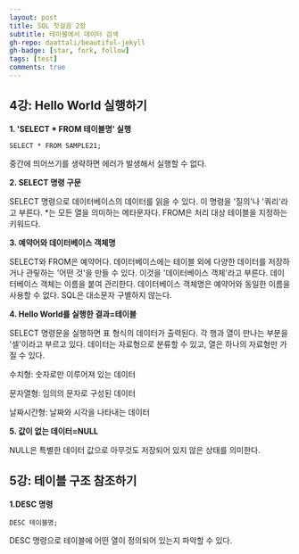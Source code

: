 ```yaml
---
layout: post
title: SQL 첫걸음 2장
subtitle: 테이블에서 데이터 검색
gh-repo: daattali/beautiful-jekyll
gh-badge: [star, fork, follow]
tags: [test]
comments: true
---
```


## 4강: Hello World 실행하기

**1. 'SELECT * FROM 테이블명' 실행**

~~~
SELECT * FROM SAMPLE21;
~~~

중간에 띄어쓰기를 생략하면 에러가 발생해서 실행할 수 없다.

**2. SELECT 명령 구문**

SELECT 명령으로 데이터베이스의 데이터를 읽을 수 있다. 이 명령을 '질의'나 '쿼리'라고 부른다. *는 모든 열을 의미하는 메타문자다.
FROM은 처리 대상 테이블을 지정하는 키워드다. 

**3. 예약어와 데이터베이스 객체명**

SELECT와 FROM은 예약어다. 데이터베이스에는 테이블 외에 다양한 데이터를 저장하거나 관맇하는 '어떤 것'을 만들 수 있다. 이것을 '데이터베이스 객체'라고 부른다.
데이터베이스 객체는 이름을 붙여 관리한다. 데이터베이스 객체명은 예약어와 동일한 이름을 사용할 수 없다. SQL은 대소문자 구별하지 않는다.

**4. Hello World를 실행한 결과=테이블**

SELECT 명령문을 실행하면 표 형식의 데이터가 출력된다. 각 행과 열이 만나는 부분을 '셀'이라고 부르고 있다. 데이터는 자료형으로 분류할 수 있고, 열은 하나의 자료형만 가질 수 있다.

수치형: 숫자로만 이루어져 있는 데이터

문자열형: 임의의 문자로 구성된 데이터

날짜시간형: 날짜와 시각을 나타내는 데이터

**5. 값이 없는 데이터=NULL**

NULL은 특별한 데이터 값으로 아무것도 저장되어 있지 않은 상태를 의미한다. 

## 5강: 테이블 구조 참조하기


**1.DESC 명령**

~~~
DESC 테이블명;
~~~

DESC 명령으로 테이블에 어떤 열이 정의되어 있는지 파악할 수 있다. 
